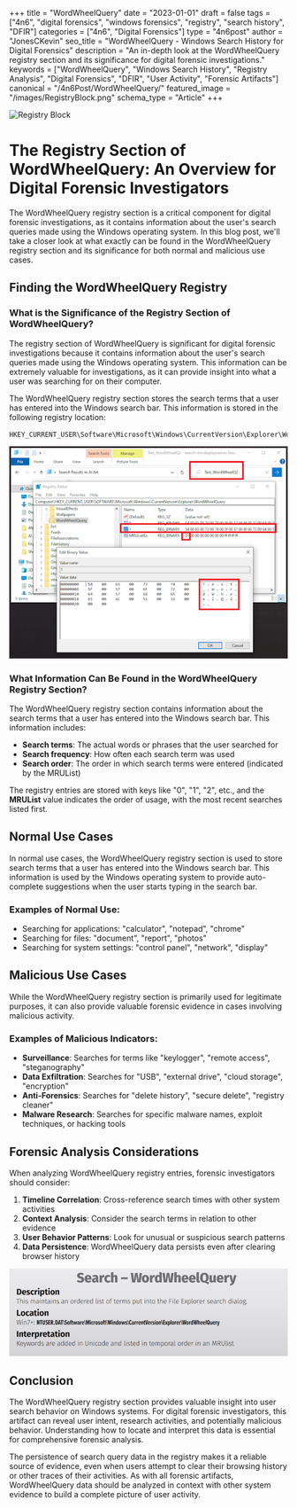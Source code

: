 +++
title = "WordWheelQuery"
date = "2023-01-01"
draft = false
tags = ["4n6", "digital forensics", "windows forensics", "registry", "search history", "DFIR"]
categories = ["4n6", "Digital Forensics"]
type = "4n6post"
author = "JonesCKevin"
seo_title = "WordWheelQuery - Windows Search History for Digital Forensics"
description = "An in-depth look at the WordWheelQuery registry section and its significance for digital forensic investigations."
keywords = ["WordWheelQuery", "Windows Search History", "Registry Analysis", "Digital Forensics", "DFIR", "User Activity", "Forensic Artifacts"]
canonical = "/4n6Post/WordWheelQuery/"
featured_image = "/images/RegistryBlock.png"
schema_type = "Article"
+++

![Registry Block](../WordWheelQuery/images/RegistryBlock.png)

# The Registry Section of WordWheelQuery: An Overview for Digital Forensic Investigators

The WordWheelQuery registry section is a critical component for digital forensic investigations, as it contains information about the user's search queries made using the Windows operating system. In this blog post, we'll take a closer look at what exactly can be found in the WordWheelQuery registry section and its significance for both normal and malicious use cases.

## Finding the WordWheelQuery Registry

### What is the Significance of the Registry Section of WordWheelQuery?

The registry section of WordWheelQuery is significant for digital forensic investigations because it contains information about the user's search queries made using the Windows operating system. This information can be extremely valuable for investigations, as it can provide insight into what a user was searching for on their computer.

The WordWheelQuery registry section stores the search terms that a user has entered into the Windows search bar. This information is stored in the following registry location:

```
HKEY_CURRENT_USER\Software\Microsoft\Windows\CurrentVersion\Explorer\WordWheelQuery
```

![WordWheelQuery Registry Location](images/WordWheelQuery_Reg1.PNG)

### What Information Can Be Found in the WordWheelQuery Registry Section?

The WordWheelQuery registry section contains information about the search terms that a user has entered into the Windows search bar. This information includes:

- **Search terms**: The actual words or phrases that the user searched for
- **Search frequency**: How often each search term was used
- **Search order**: The order in which search terms were entered (indicated by the MRUList)

The registry entries are stored with keys like "0", "1", "2", etc., and the **MRUList** value indicates the order of usage, with the most recent searches listed first.

## Normal Use Cases

In normal use cases, the WordWheelQuery registry section is used to store search terms that a user has entered into the Windows search bar. This information is used by the Windows operating system to provide auto-complete suggestions when the user starts typing in the search bar.

### Examples of Normal Use:
- Searching for applications: "calculator", "notepad", "chrome"
- Searching for files: "document", "report", "photos"
- Searching for system settings: "control panel", "network", "display"

## Malicious Use Cases

While the WordWheelQuery registry section is primarily used for legitimate purposes, it can also provide valuable forensic evidence in cases involving malicious activity.

### Examples of Malicious Indicators:
- **Surveillance**: Searches for terms like "keylogger", "remote access", "steganography"
- **Data Exfiltration**: Searches for "USB", "external drive", "cloud storage", "encryption"
- **Anti-Forensics**: Searches for "delete history", "secure delete", "registry cleaner"
- **Malware Research**: Searches for specific malware names, exploit techniques, or hacking tools

## Forensic Analysis Considerations

When analyzing WordWheelQuery registry entries, forensic investigators should consider:

1. **Timeline Correlation**: Cross-reference search times with other system activities
2. **Context Analysis**: Consider the search terms in relation to other evidence
3. **User Behavior Patterns**: Look for unusual or suspicious search patterns
4. **Data Persistence**: WordWheelQuery data persists even after clearing browser history

![SANS WordWheelQuery Poster](images/WordWheelQuery_Poster.png)

## Conclusion

The WordWheelQuery registry section provides valuable insight into user search behavior on Windows systems. For digital forensic investigators, this artifact can reveal user intent, research activities, and potentially malicious behavior. Understanding how to locate and interpret this data is essential for comprehensive forensic analysis.

The persistence of search query data in the registry makes it a reliable source of evidence, even when users attempt to clear their browsing history or other traces of their activities. As with all forensic artifacts, WordWheelQuery data should be analyzed in context with other system evidence to build a complete picture of user activity.
